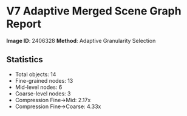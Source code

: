 # V7 Adaptive Merged Scene Graph Report

**Image ID**: 2406328
**Method**: Adaptive Granularity Selection

## Statistics

- Total objects: 14
- Fine-grained nodes: 13
- Mid-level nodes: 6
- Coarse-level nodes: 3
- Compression Fine→Mid: 2.17x
- Compression Fine→Coarse: 4.33x
